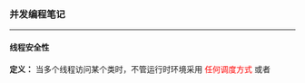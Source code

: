 
### 并发编程笔记

---

#### 线程安全性

**定义：** 当多个线程访问某个类时，不管运行时环境采用 <font color=#FF0000> 任何调度方式 </font> 或者


